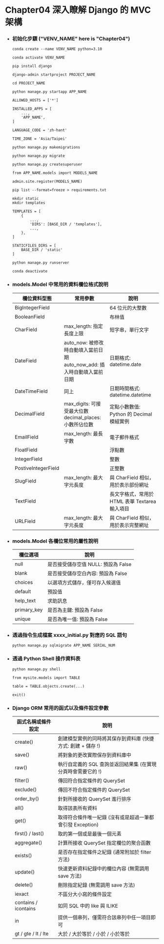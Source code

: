 Chapter04 深入瞭解 Django 的 MVC 架構
=====
* ### 初始化步驟 ("VENV_NAME" here is "Chapter04")
    ```
    conda create --name VENV_NAME python=3.10

    conda activate VENV_NAME

    pip install django

    django-admin startproject PROJECT_NAME

    cd PROJECT_NAME

    python manage.py startapp APP_NAME
    ```
    ```
    ALLOWED_HOSTS = ['*']

    INSTALLED_APPS = [
        ...,
        'APP_NAME',
    ]

    LANGUAGE_CODE = 'zh-hant'

    TIME_ZONE = 'Asia/Taipei'
    ```
    ```
    python manage.py makemigrations

    python manage.py migrate

    python manage.py createsuperuser
    ```
    ```
    from APP_NAME.models import MODELS_NAME

    admin.site.register(MODELS_NAME)
    ```
    ```
    pip list --format=freeze > requirements.txt
    ```
    ```
    mkdir static
    mkdir templates
    ```
    ```
    TEMPLATES = [
        {
            ...,
            'DIRS': [BASE_DIR / 'templates'],
            ...,
        },
    ]

    STATICFILES_DIRS = [
        BASE_DIR / 'static'
    ]
    ```
    ```
    python manage.py runserver
    ```
    ```
    conda deactivate
    ```
* ### models.Model 中常用的資料欄位格式說明
    | 欄位資料型態 | 常用參數 | 說明 |
    | - | - | - |
    | BigIntegerField |  | 64 位元的大整數 |
    | BooleanField |  | 布林值 |
    | CharField | max_length: 指定長度上限 | 短字串，單行文字 |
    | DateField | auto_now: 被修改時自動填入當前日期<br/>auto_now_add: 插入時自動填入當前日期 | 日期格式: datetime.date |
    | DateTimeField | 同上 | 日期時間格式: datetime.datetime |
    | DecimalField | max_digits: 可接受最大位數<br/>decimal_places: 小數所佔位數 | 定點小數數值: Python 的 Decimal 模組實例 |
    | EmailField | max_length: 最長字數 | 電子郵件格式 |
    | FloatField |  | 浮點數 |
    | IntegerField |  | 整數 |
    | PostiveIntegerField |  | 正整數 |
    | SlugField | max_length: 最大字元長度 | 與 CharField 相似，用於表示部份網址 |
    | TextField |  | 長文字格式，常用於 HTML 表單 Textarea 輸入項目 |
    | URLField | max_length: 最大字元長度 | 與 CharField 相似，用於表示完整網址 |
* ### models.Model 各欄位常用的屬性說明
    | 欄位選項 | 說明 |
    | - | - |
    | null | 是否接受儲存空值 NULL: 預設為 False |
    | blank | 是否接受儲存空白內容: 預設為 False |
    | choices | 以選項方式儲存，僅可存入候選值 |
    | default | 預設值 |
    | help_text | 求助訊息 |
    | primary_key | 是否為主鍵: 預設為 False |
    | unique | 是否為唯一值: 預設為 False |
* ### 透過指令生成檔案 xxxx_initial.py 對應的 SQL 語句
    ```
    python manage.py sqlmigrate APP_NAME SERIAL_NUM
    ```
* ### 透過 Python Shell 操作資料表
    ```
    python manage.py shell

    from mysite.models import TABLE

    table = TABLE.objects.create(...)

    exit()
    ```
* ### Django ORM 常用的函式以及條件設定參數
    | 函式名稱或條件設定 | 說明 |
    | - | - |
    | create() | 創建模型實例的同時將其保存到資料庫 (快捷方式: 創建 + 儲存 !) |
    | save() | 將對象的更改實際保存到資料庫中 |
    | raw() | 執行自定義的 SQL 查詢並返回結果集 (在實現分頁時會需要它的 !) |
    | filter() | 傳回符合指定條件的 QuerySet |
    | exclude() | 傳回不符合指定條件的 QuerySet |
    | order_by() | 針對所接收的 QuerySet 進行排序 |
    | all() | 取得該表所有資料 |
    | get() | 取得符合條件唯一紀錄 (沒有或是超過一筆都會引發 Exception) |
    | first() / last() | 取的第一個或是最後一個元素 |
    | aggregate() | 計算所接收 QuerySet 指定欄位的聚合函數 |
    | exists() | 是否存在指定條件之紀錄 (通常附加於 filter 方法) |
    | update() | 快速更新資料紀錄中的欄位內容 (無需調用 save 方法) |
    | delete() | 刪除指定紀錄 (無需調用 save 方法) |
    | iexact | 不區分大小寫的條件設定 |
    | contains / icontains | 如同 SQL 中的 like 與 ILIKE |
    | in | 提供一個串列，僅需符合該串列中任一項目即可 |
    | gt / gte / lt / lte | 大於 / 大於等於 / 小於 / 小於等於 |
<br />
